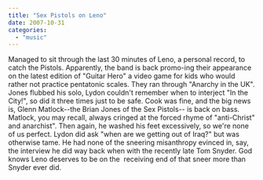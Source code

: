 ```yaml
---
title: "Sex Pistols on Leno"
date: 2007-10-31
categories: 
  - "music"
---
```


Managed to sit through the last 30 minutes of Leno, a personal record, to catch the Pistols. Apparently, the band is back promo-ing their appearance on the latest edition of "Guitar Hero" a video game for kids who would rather not practice pentatonic scales. They ran through "Anarchy in the UK". Jones flubbed his solo, Lydon couldn't remember when to interject "In the City!", so did it three times just to be safe. Cook was fine, and the big news is, Glenn Matlock--the Brian Jones of the Sex Pistols-- is back on bass. Matlock, you may recall, always cringed at the forced rhyme of "anti-Christ" and anarchist". Then again, he washed his feet excessively, so we're none of us perfect. Lydon did ask "when are we getting out of Iraq?" but was otherwise tame. He had none of the sneering misanthropy evinced in, say, the interview he did way back when with the recently late Tom Snyder. God knows Leno deserves to be on the  receiving end of that sneer more than Snyder ever did.
